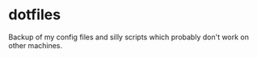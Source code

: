 # dotfiles

Backup of my config files and silly scripts which probably don't work on other machines.

